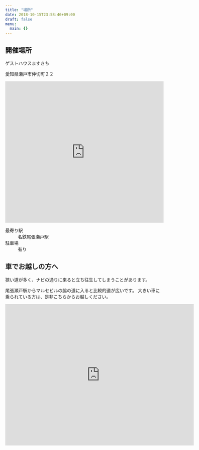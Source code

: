 ```yaml
---
title: "場所"
date: 2018-10-15T23:58:46+09:00
draft: false
menu:
  main: {}
---
```


## 開催場所
ゲストハウスますきち

愛知県瀬戸市仲切町２２

<iframe src="https://www.google.com/maps/embed?pb=!1m18!1m12!1m3!1d104334.65614397412!2d136.9456425587119!3d35.19505903806427!2m3!1f0!2f0!3f0!3m2!1i1024!2i768!4f13.1!3m3!1m2!1s0x600369c9edd3d8a7%3A0x43985df7109db7c8!2z44Ky44K544OI44OP44Km44K544G-44GZ44GN44Gh!5e0!3m2!1sja!2sjp!4v1539615495077" width="100%" height="450" frameborder="0" style="border:0" allowfullscreen></iframe>

<dl>
<dt>最寄り駅</dt>
<dd>名鉄尾張瀬戸駅</dd>
<dt>駐車場</dt>
<dd>有り</dd>
</dl>

## 車でお越しの方へ

狭い道が多く、ナビの通りに来ると立ち往生してしまうことがあります。

尾張瀬戸駅からマルセビルの脇の道に入ると比較的道が広いです。
大きい車に乗られている方は、是非こちらからお越しください。

<iframe src="https://www.google.com/maps/embed?pb=!1m40!1m12!1m3!1d1629.5976807924565!2d137.09754732411193!3d35.226506521984746!2m3!1f0!2f0!3f0!3m2!1i1024!2i768!4f13.1!4m25!3e0!4m5!1s0x6003687e1e326ebb%3A0xa5c5f37c3ac5a22c!2z5bC-5by154Cs5oi46aeF44CB44CSNDg5LTA4MTEg5oSb55-l55yM54Cs5oi45biC5bGx6ISH55S677yR77yS4oiS77yR!3m2!1d35.225197!2d137.097309!4m5!1s0x6003687e0db9d545%3A0xc3f2bb4a67945754!2z5oSb55-l55yM54Cs5oi45biC6Zm25pys55S677yR5LiB55uu77yT77yR4oiS77yYIOODnuODq-OCu-ODk-ODqw!3m2!1d35.2260428!2d137.0982505!4m5!1s0x6003687e888ef1e9%3A0xf229cb9a3448c2c8!2z5oSb55-l55yM54Cs5oi45biC5pyd5pel55S6IOOCruODo-ODqeODquODvOOCguOChg!3m2!1d35.2266196!2d137.0999886!4m5!1s0x600369c9edd3d8a7%3A0x43985df7109db7c8!2z44CSNDg5LTAwNDIg5oSb55-l55yM54Cs5oi45biC5Luy5YiH55S677yS77ySIOOCsuOCueODiOODj-OCpuOCueOBvuOBmeOBjeOBoQ!3m2!1d35.2280112!2d137.10078049999998!5e0!3m2!1sja!2sjp!4v1552184914284" width="600" height="450" frameborder="0" style="border:0" allowfullscreen></iframe>

